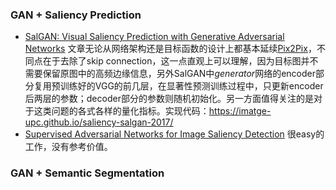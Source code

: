 ### GAN + Saliency Prediction
- [SalGAN: Visual Saliency Prediction with Generative Adversarial Networks](https://arxiv.org/pdf/1701.01081.pdf) 文章无论从网络架构还是目标函数的设计上都基本延续[Pix2Pix](http://arxiv.org/pdf/1611.07004.pdf)，不同点在于去除了skip connection，这一点直观上可以理解，因为目标图并不需要保留原图中的高频边缘信息，另外SalGAN中*generator*网络的encoder部分复用预训练好的VGG的前几层，在显著性预测训练过程中，只更新encoder后两层的参数；decoder部分的参数则随机初始化。另一方面值得关注的是对于这类问题的各式各样的量化指标。实现代码：https://imatge-upc.github.io/saliency-salgan-2017/
- [Supervised Adversarial Networks for Image Saliency Detection](https://arxiv.org/pdf/1704.07242.pdf) 很easy的工作，没有参考价值。

### GAN + Semantic Segmentation




